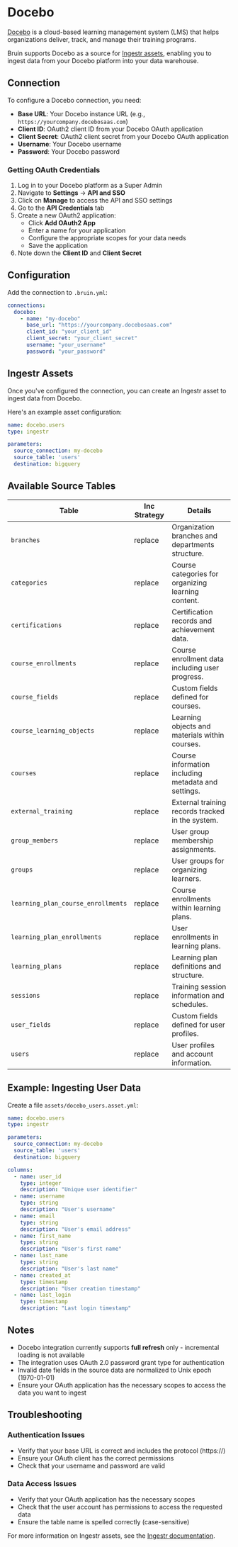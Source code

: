 # Docebo

[Docebo](https://www.docebo.com/) is a cloud-based learning management system (LMS) that helps organizations deliver, track, and manage their training programs.

Bruin supports Docebo as a source for [Ingestr assets](/assets/ingestr), enabling you to ingest data from your Docebo platform into your data warehouse.

## Connection

To configure a Docebo connection, you need:
- **Base URL**: Your Docebo instance URL (e.g., `https://yourcompany.docebosaas.com`)
- **Client ID**: OAuth2 client ID from your Docebo OAuth application
- **Client Secret**: OAuth2 client secret from your Docebo OAuth application
- **Username**: Your Docebo username
- **Password**: Your Docebo password

### Getting OAuth Credentials

1. Log in to your Docebo platform as a Super Admin
2. Navigate to **Settings** → **API and SSO**
3. Click on **Manage** to access the API and SSO settings
4. Go to the **API Credentials** tab
5. Create a new OAuth2 application:
   - Click **Add OAuth2 App**
   - Enter a name for your application
   - Configure the appropriate scopes for your data needs
   - Save the application
6. Note down the **Client ID** and **Client Secret**

## Configuration

Add the connection to `.bruin.yml`:

```yaml
connections:
  docebo:
    - name: "my-docebo"
      base_url: "https://yourcompany.docebosaas.com"
      client_id: "your_client_id"
      client_secret: "your_client_secret"  
      username: "your_username"
      password: "your_password"
```

## Ingestr Assets

Once you've configured the connection, you can create an Ingestr asset to ingest data from Docebo.

Here's an example asset configuration:

```yaml
name: docebo.users
type: ingestr

parameters:
  source_connection: my-docebo
  source_table: 'users'
  destination: bigquery
```

## Available Source Tables

| Table | Inc Strategy | Details |
| ----- | ------------ | ------- |
| `branches` | replace | Organization branches and departments structure. |
| `categories` | replace | Course categories for organizing learning content. |
| `certifications` | replace | Certification records and achievement data. |
| `course_enrollments` | replace | Course enrollment data including user progress. |
| `course_fields` | replace | Custom fields defined for courses. |
| `course_learning_objects` | replace | Learning objects and materials within courses. |
| `courses` | replace | Course information including metadata and settings. |
| `external_training` | replace | External training records tracked in the system. |
| `group_members` | replace | User group membership assignments. |
| `groups` | replace | User groups for organizing learners. |
| `learning_plan_course_enrollments` | replace | Course enrollments within learning plans. |
| `learning_plan_enrollments` | replace | User enrollments in learning plans. |
| `learning_plans` | replace | Learning plan definitions and structure. |
| `sessions` | replace | Training session information and schedules. |
| `user_fields` | replace | Custom fields defined for user profiles. |
| `users` | replace | User profiles and account information. |

## Example: Ingesting User Data

Create a file `assets/docebo_users.asset.yml`:

```yaml
name: docebo.users
type: ingestr

parameters:
  source_connection: my-docebo
  source_table: 'users'
  destination: bigquery

columns:
  - name: user_id
    type: integer
    description: "Unique user identifier"
  - name: username
    type: string
    description: "User's username"
  - name: email
    type: string
    description: "User's email address"
  - name: first_name
    type: string
    description: "User's first name"
  - name: last_name
    type: string
    description: "User's last name"
  - name: created_at
    type: timestamp
    description: "User creation timestamp"
  - name: last_login
    type: timestamp
    description: "Last login timestamp"
```

## Notes

- Docebo integration currently supports **full refresh** only - incremental loading is not available
- The integration uses OAuth 2.0 password grant type for authentication
- Invalid date fields in the source data are normalized to Unix epoch (1970-01-01)
- Ensure your OAuth application has the necessary scopes to access the data you want to ingest

## Troubleshooting

### Authentication Issues
- Verify that your base URL is correct and includes the protocol (https://)
- Ensure your OAuth client has the correct permissions
- Check that your username and password are valid

### Data Access Issues
- Verify that your OAuth application has the necessary scopes
- Check that the user account has permissions to access the requested data
- Ensure the table name is spelled correctly (case-sensitive)

For more information on Ingestr assets, see the [Ingestr documentation](/assets/ingestr).